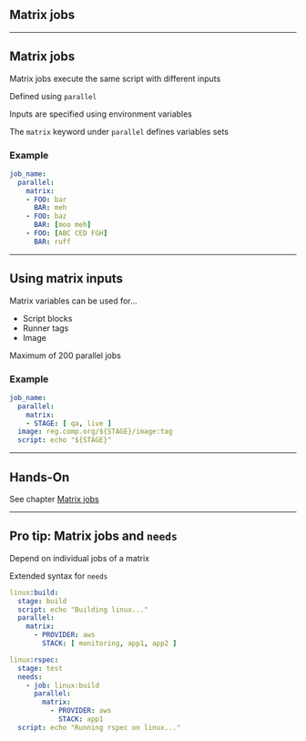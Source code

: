 <!-- .slide: id="gitlab_matrix_jobs" class="vertical-center" -->

<i class="fa-duotone fa-cubes-stacked fa-8x" style="float: right; color: grey;"></i>

## Matrix jobs

---

## Matrix jobs

Matrix jobs execute the same script with different inputs

Defined using `parallel` [](https://docs.gitlab.com/ee/ci/yaml/#parallel)

Inputs are specified using environment variables

The `matrix` keyword under `parallel` defines variables sets

### Example

```yaml
job_name:
  parallel:
    matrix:
    - FOO: bar
      BAR: meh
    - FOO: baz
      BAR: [moo meh]
    - FOO: [ABC CED FGH]
      BAR: ruff
```

---

## Using matrix inputs

Matrix variables can be used for...

- Script blocks
- Runner tags
- Image

Maximum of 200 parallel jobs

### Example

```yaml
job_name:
  parallel:
    matrix:
    - STAGE: [ qa, live ]
  image: reg.comp.org/${STAGE}/image:tag
  script: echo "${STAGE}"
```

---

## Hands-On

See chapter [Matrix jobs](/hands-on/2025-05-14/150_matrix_jobs/exercise/)

---

## Pro tip: Matrix jobs and `needs`

Depend on individual jobs of a matrix

Extended syntax for `needs` [](https://docs.gitlab.com/ee/ci/yaml/#needsparallelmatrix)

```yaml
linux:build:
  stage: build
  script: echo "Building linux..."
  parallel:
    matrix:
      - PROVIDER: aws
        STACK: [ monitoring, app1, app2 ]

linux:rspec:
  stage: test
  needs:
    - job: linux:build
      parallel:
        matrix:
          - PROVIDER: aws
            STACK: app1
  script: echo "Running rspec on linux..."
```
